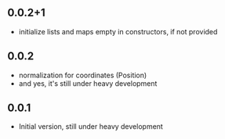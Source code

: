## 0.0.2+1

- initialize lists and maps empty in constructors, if not provided
## 0.0.2

- normalization for coordinates (Position)
- and yes, it's still under heavy development

## 0.0.1

- Initial version, still under heavy development
